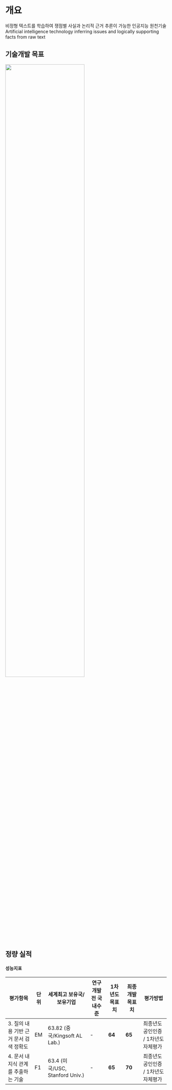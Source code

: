 # 개요

비정형 텍스트를 학습하여 쟁점별 사실과 논리적 근거 추론이 가능한 인공지능 원천기술
Artificial intelligence technology inferring issues and logically supporting facts from raw text

## 기술개발 목표

<img src='https://tva1.sinaimg.cn/large/008i3skNgy1gpzt8dpbexj30ud0u0hdt.jpg' width=70%>


## 정량 실적

#### 성능지표

  | **평가항목**                                       | **단위**      | **세계최고** **보유국/보유기업**              | **연구개발 전 국내수준** | **1차년도 목표치** | **최종개발 목표치** | 평가방법                             |
  | -------------------------------------------------- | ------------- | --------------------------------------------- | ------------------------ | ------------------ | ------------------- | ------------------------------------ |
  | 3. 질의 내용 기반 근거 문서 검색 정확도            | EM            | 63.82 (중국/Kingsoft AL Lab.)                 | -                        | **64**             | **65**              | 최종년도 공인인증 / 1차년도 자체평가 |
  | 4. 문서 내 지식 관계를 추출하는 기술               | F1            | 63.4 (미국/USC, Stanford Univ.)               | -                        | **65**             | **70**              | 최종년도 공인인증 / 1차년도 자체평가 |
